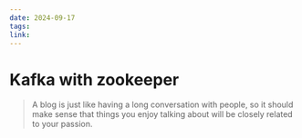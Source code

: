 ```yaml
---
date: 2024-09-17
tags: 
link:
---
```


# Kafka with zookeeper

> A blog is just like having a long conversation with people, so it should make sense that things you enjoy talking about will be closely related to your passion.

